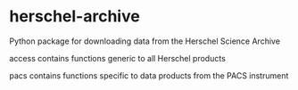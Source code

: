 # herschel-archive

Python package for downloading data from the Herschel Science Archive

access contains functions generic to all Herschel products

pacs contains functions specific to data products from the PACS instrument
